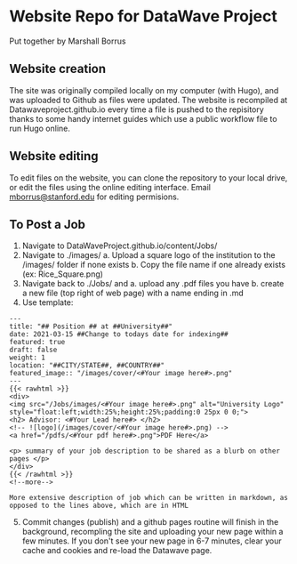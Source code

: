 # Website Repo for DataWave Project
Put together by Marshall Borrus

## Website creation

The site was originally compiled locally on my computer (with Hugo), and was uploaded to Github as files were updated. The website is recompiled at Datawaveproject.github.io every time a file is pushed to the repisitory thanks to some handy internet guides which use a public workflow file to run Hugo online. 

## Website editing

To edit files on the website, you can clone the repository to your local drive, or edit the files using the online editing interface. Email mborrus@stanford.edu for editing permisions. 

## To Post a Job
1. Navigate to DataWaveProject.github.io/content/Jobs/
2. Navigate to ./images/ 
a. Upload a square logo of the institution to the /images/ folder if none exists
b. Copy the file name if one already exists (ex: Rice_Square.png)
3. Navigate back to ./Jobs/ and 
a. upload any .pdf files you have
b. create a new file (top right of web page) with a name ending in .md
4. Use template: 
```
---
title: "## Position ## at ##University##"
date: 2021-03-15 ##Change to todays date for indexing## 
featured: true
draft: false
weight: 1
location: "##CITY/STATE##, ##COUNTRY##"
featured_image:: "/images/cover/<#Your image here#>.png"
---
{{< rawhtml >}}
<div>
<img src="/Jobs/images/<#Your image here#>.png" alt="University Logo" style="float:left;width:25%;height:25%;padding:0 25px 0 0;">
<h2> Advisor: <#Your Lead here#> </h2>                                           
<!-- ![logo](/images/cover/<#Your image here#>.png) -->
<a href="/pdfs/<#Your pdf here#>.png">PDF Here</a>

<p> summary of your job description to be shared as a blurb on other pages </p>
</div> 
{{< /rawhtml >}}
<!--more-->

More extensive description of job which can be written in markdown, as opposed to the lines above, which are in HTML
```
5. Commit changes (publish) and a github pages routine will finish in the background, recompling the site and uploading your new page within a few minutes. If you don't see your new page in 6-7 minutes, clear your cache and cookies and re-load the Datawave page. 
